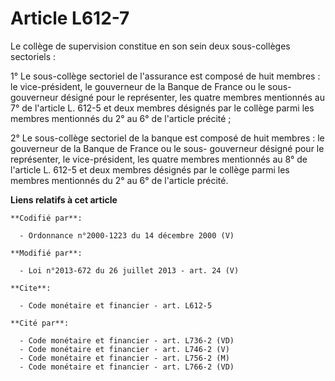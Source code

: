 # Article L612-7

Le collège de supervision constitue en son sein deux sous-collèges sectoriels : 

1° Le sous-collège sectoriel de l'assurance est composé de huit membres : le vice-président, le gouverneur de la Banque de
France ou le sous-gouverneur désigné pour le représenter, les quatre membres mentionnés au 7° de l'article L. 612-5 et deux
membres désignés par le collège parmi les membres mentionnés du 2° au 6° de l'article précité ; 

2° Le sous-collège sectoriel de la banque est composé de huit membres : le gouverneur de la Banque de France ou le sous-
gouverneur désigné pour le représenter, le vice-président, les quatre membres mentionnés au 8° de l'article L. 612-5 et deux
membres désignés par le collège parmi les membres mentionnés du 2° au 6° de l'article précité.

**Liens relatifs à cet article**

	**Codifié par**:

	  - Ordonnance n°2000-1223 du 14 décembre 2000 (V)

	**Modifié par**:

	  - Loi n°2013-672 du 26 juillet 2013 - art. 24 (V)

	**Cite**:

	  - Code monétaire et financier - art. L612-5

	**Cité par**:

	  - Code monétaire et financier - art. L736-2 (VD)
	  - Code monétaire et financier - art. L746-2 (V)
	  - Code monétaire et financier - art. L756-2 (M)
	  - Code monétaire et financier - art. L766-2 (VD)
